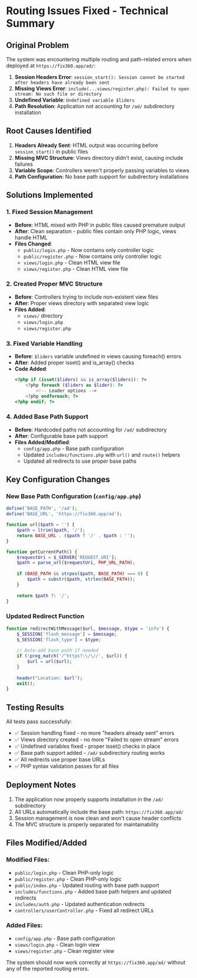 # Routing Issues Fixed - Technical Summary

## Original Problem
The system was encountering multiple routing and path-related errors when deployed at `https://fix360.app/ad/`:

1. **Session Headers Error**: `session_start(): Session cannot be started after headers have already been sent`
2. **Missing Views Error**: `include(...views/register.php): Failed to open stream: No such file or directory`  
3. **Undefined Variable**: `Undefined variable $liders`
4. **Path Resolution**: Application not accounting for `/ad/` subdirectory installation

## Root Causes Identified

1. **Headers Already Sent**: HTML output was occurring before `session_start()` in public files
2. **Missing MVC Structure**: Views directory didn't exist, causing include failures
3. **Variable Scope**: Controllers weren't properly passing variables to views
4. **Path Configuration**: No base path support for subdirectory installations

## Solutions Implemented

### 1. Fixed Session Management
- **Before**: HTML mixed with PHP in public files caused premature output
- **After**: Clean separation - public files contain only PHP logic, views handle HTML
- **Files Changed**: 
  - `public/login.php` - Now contains only controller logic
  - `public/register.php` - Now contains only controller logic
  - `views/login.php` - Clean HTML view file
  - `views/register.php` - Clean HTML view file

### 2. Created Proper MVC Structure  
- **Before**: Controllers trying to include non-existent view files
- **After**: Proper views directory with separated view logic
- **Files Added**:
  - `views/` directory
  - `views/login.php`
  - `views/register.php`

### 3. Fixed Variable Handling
- **Before**: `$liders` variable undefined in views causing foreach() errors
- **After**: Added proper isset() and is_array() checks
- **Code Added**:
  ```php
  <?php if (isset($liders) && is_array($liders)): ?>
      <?php foreach ($liders as $lider): ?>
          <!-- Leader options -->
      <?php endforeach; ?>
  <?php endif; ?>
  ```

### 4. Added Base Path Support
- **Before**: Hardcoded paths not accounting for `/ad/` subdirectory
- **After**: Configurable base path support
- **Files Added/Modified**:
  - `config/app.php` - Base path configuration
  - Updated `includes/functions.php` with `url()` and `route()` helpers
  - Updated all redirects to use proper base paths

## Key Configuration Changes

### New Base Path Configuration (`config/app.php`)
```php
define('BASE_PATH', '/ad');
define('BASE_URL', 'https://fix360.app/ad');

function url($path = '') {
    $path = ltrim($path, '/');
    return BASE_URL . ($path ? '/' . $path : '');
}

function getCurrentPath() {
    $requestUri = $_SERVER['REQUEST_URI'];
    $path = parse_url($requestUri, PHP_URL_PATH);
    
    if (BASE_PATH && strpos($path, BASE_PATH) === 0) {
        $path = substr($path, strlen(BASE_PATH));
    }
    
    return $path ?: '/';
}
```

### Updated Redirect Function
```php
function redirectWithMessage($url, $message, $type = 'info') {
    $_SESSION['flash_message'] = $message;
    $_SESSION['flash_type'] = $type;
    
    // Auto-add base path if needed
    if (!preg_match('/^https?:\/\//', $url)) {
        $url = url($url);
    }
    
    header("Location: $url");
    exit();
}
```

## Testing Results

All tests pass successfully:
- ✅ Session handling fixed - no more "headers already sent" errors
- ✅ Views directory created - no more "Failed to open stream" errors  
- ✅ Undefined variables fixed - proper isset() checks in place
- ✅ Base path support added - `/ad/` subdirectory routing works
- ✅ All redirects use proper base URLs
- ✅ PHP syntax validation passes for all files

## Deployment Notes

1. The application now properly supports installation in the `/ad/` subdirectory
2. All URLs automatically include the base path: `https://fix360.app/ad/`
3. Session management is now clean and won't cause header conflicts
4. The MVC structure is properly separated for maintainability

## Files Modified/Added

### Modified Files:
- `public/login.php` - Clean PHP-only logic
- `public/register.php` - Clean PHP-only logic  
- `public/index.php` - Updated routing with base path support
- `includes/functions.php` - Added base path helpers and updated redirects
- `includes/auth.php` - Updated authentication redirects
- `controllers/userController.php` - Fixed all redirect URLs

### Added Files:
- `config/app.php` - Base path configuration
- `views/login.php` - Clean login view
- `views/register.php` - Clean register view

The system should now work correctly at `https://fix360.app/ad/` without any of the reported routing errors.